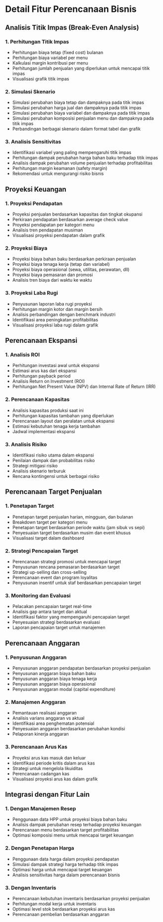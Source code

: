 # Detail Fitur Perencanaan Bisnis

## Analisis Titik Impas (Break-Even Analysis)

### 1. Perhitungan Titik Impas
- Perhitungan biaya tetap (fixed cost) bulanan
- Perhitungan biaya variabel per menu
- Kalkulasi margin kontribusi per menu
- Perhitungan jumlah penjualan yang diperlukan untuk mencapai titik impas
- Visualisasi grafik titik impas

### 2. Simulasi Skenario
- Simulasi perubahan biaya tetap dan dampaknya pada titik impas
- Simulasi perubahan harga jual dan dampaknya pada titik impas
- Simulasi perubahan biaya variabel dan dampaknya pada titik impas
- Simulasi perubahan komposisi penjualan menu dan dampaknya pada titik impas
- Perbandingan berbagai skenario dalam format tabel dan grafik

### 3. Analisis Sensitivitas
- Identifikasi variabel yang paling mempengaruhi titik impas
- Perhitungan dampak perubahan harga bahan baku terhadap titik impas
- Analisis dampak perubahan volume penjualan terhadap profitabilitas
- Perhitungan margin keamanan (safety margin)
- Rekomendasi untuk mengurangi risiko bisnis

## Proyeksi Keuangan

### 1. Proyeksi Pendapatan
- Proyeksi penjualan berdasarkan kapasitas dan tingkat okupansi
- Perkiraan pendapatan berdasarkan average check value
- Proyeksi pendapatan per kategori menu
- Analisis tren pendapatan musiman
- Visualisasi proyeksi pendapatan dalam grafik

### 2. Proyeksi Biaya
- Proyeksi biaya bahan baku berdasarkan perkiraan penjualan
- Proyeksi biaya tenaga kerja (tetap dan variabel)
- Proyeksi biaya operasional (sewa, utilitas, perawatan, dll)
- Proyeksi biaya pemasaran dan promosi
- Analisis tren biaya dari waktu ke waktu

### 3. Proyeksi Laba Rugi
- Penyusunan laporan laba rugi proyeksi
- Perhitungan margin kotor dan margin bersih
- Analisis perbandingan dengan benchmark industri
- Identifikasi area peningkatan profitabilitas
- Visualisasi proyeksi laba rugi dalam grafik

## Perencanaan Ekspansi

### 1. Analisis ROI
- Perhitungan investasi awal untuk ekspansi
- Estimasi arus kas dari ekspansi
- Perhitungan payback period
- Analisis Return on Investment (ROI)
- Perhitungan Net Present Value (NPV) dan Internal Rate of Return (IRR)

### 2. Perencanaan Kapasitas
- Analisis kapasitas produksi saat ini
- Perhitungan kapasitas tambahan yang diperlukan
- Perencanaan layout dan peralatan untuk ekspansi
- Estimasi kebutuhan tenaga kerja tambahan
- Jadwal implementasi ekspansi

### 3. Analisis Risiko
- Identifikasi risiko utama dalam ekspansi
- Penilaian dampak dan probabilitas risiko
- Strategi mitigasi risiko
- Analisis skenario terburuk
- Rencana kontingensi untuk berbagai risiko

## Perencanaan Target Penjualan

### 1. Penetapan Target
- Penetapan target penjualan harian, mingguan, dan bulanan
- Breakdown target per kategori menu
- Penetapan target berdasarkan periode waktu (jam sibuk vs sepi)
- Penyesuaian target berdasarkan musim dan event khusus
- Visualisasi target dalam dashboard

### 2. Strategi Pencapaian Target
- Perencanaan strategi promosi untuk mencapai target
- Penyusunan rencana pemasaran berdasarkan target
- Strategi up-selling dan cross-selling
- Perencanaan event dan program loyalitas
- Penyusunan insentif untuk staf berdasarkan pencapaian target

### 3. Monitoring dan Evaluasi
- Pelacakan pencapaian target real-time
- Analisis gap antara target dan aktual
- Identifikasi faktor yang mempengaruhi pencapaian target
- Penyesuaian strategi berdasarkan evaluasi
- Laporan pencapaian target untuk manajemen

## Perencanaan Anggaran

### 1. Penyusunan Anggaran
- Penyusunan anggaran pendapatan berdasarkan proyeksi penjualan
- Penyusunan anggaran biaya bahan baku
- Penyusunan anggaran biaya tenaga kerja
- Penyusunan anggaran biaya operasional
- Penyusunan anggaran modal (capital expenditure)

### 2. Manajemen Anggaran
- Pemantauan realisasi anggaran
- Analisis varians anggaran vs aktual
- Identifikasi area penghematan potensial
- Penyesuaian anggaran berdasarkan perubahan kondisi
- Pelaporan kinerja anggaran

### 3. Perencanaan Arus Kas
- Proyeksi arus kas masuk dan keluar
- Identifikasi periode kritis dalam arus kas
- Strategi untuk mengelola likuiditas
- Perencanaan cadangan kas
- Visualisasi proyeksi arus kas dalam grafik

## Integrasi dengan Fitur Lain

### 1. Dengan Manajemen Resep
- Penggunaan data HPP untuk proyeksi biaya bahan baku
- Analisis dampak perubahan resep terhadap proyeksi keuangan
- Perencanaan menu berdasarkan target profitabilitas
- Optimasi komposisi menu untuk mencapai target keuangan

### 2. Dengan Penetapan Harga
- Penggunaan data harga dalam proyeksi pendapatan
- Simulasi dampak strategi harga terhadap titik impas
- Optimasi harga untuk mencapai target keuangan
- Analisis sensitivitas harga dalam perencanaan bisnis

### 3. Dengan Inventaris
- Perencanaan kebutuhan inventaris berdasarkan proyeksi penjualan
- Perhitungan modal kerja untuk inventaris
- Optimasi level stok berdasarkan proyeksi arus kas
- Perencanaan pembelian berdasarkan anggaran
